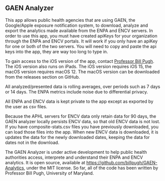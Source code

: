 ## GAEN Analyzer

This app allows public health agencies that are using GAEN, the Google/Apple exposure notification system, to download, analyze and export the analytics made available from the ENPA and ENCV servers. In order to use this app, you must have created apiKeys for your organization through the ENPA and ENCV portals. It will work if you only have an apiKey for one or both of the two servers. You will need to copy and paste the api keys into the app, they are way too long to type in. 

To gain access to the iOS version of the app, contact [Professor Bill Pugh](bill.pugh@gmail.com). The iOS version also runs on iPads. The iOS version requires iOS  15, the macOS version requires macOS 12. The macOS version can be downloaded from the releases section on GitHub. 

All analyzed/presented data is rolling averages, over periods such as 7 days or 14 days. The ENPA metrics include noise due to differential privacy. 

All ENPA and ENCV data is kept private to the app except as exported by the user as csv files. 

Because the APHL servers for ENCV data only retain data for 90 days, the GAEN analyzer locally persists ENCV data, so that old ENCV data is not lost. If you have composite-stats.csv files you have previously downloaded, you can load those files into the app. When new ENCV data is downloaded, it is updates the data for the newly downloaded dates, keeping the data for dates not in the download. 

The GAEN Analyzer is under active development to help public health authorities access, interprete and understand  their ENPA and ENCV analytics. It  is open source, available at https://github.com/billpugh/GAEN-Analytics, under the MIT license. So far, all of the code has been written by Professor Bill Pugh, University of Maryland. 

